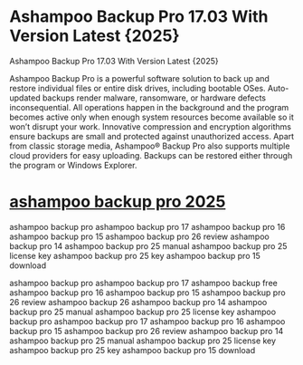# Ashampoo Backup Pro 17.03 With Version Latest {2025}

Ashampoo Backup Pro 17.03 With Version Latest {2025}

Ashampoo Backup Pro is a powerful software solution to back up and restore individual files or entire disk drives, including bootable OSes. Auto-updated backups render malware, ransomware, or hardware defects inconsequential. All operations happen in the background and the program becomes active only when enough system resources become available so it won’t disrupt your work. Innovative compression and encryption algorithms ensure backups are small and protected against unauthorized access. Apart from classic storage media, Ashampoo® Backup Pro also supports multiple cloud providers for easy uploading. Backups can be restored either through the program or Windows Explorer.

# [ashampoo backup pro 2025](https://techblinks.site/ashampoo-backup-pro/)


ashampoo backup pro
ashampoo backup pro 17
ashampoo backup pro 16
ashampoo backup pro 15
ashampoo backup pro 26 review
ashampoo backup pro 14
ashampoo backup pro 25 manual
ashampoo backup pro 25 license key
ashampoo backup pro 25 key
ashampoo backup pro 15 download 

ashampoo backup pro
ashampoo backup pro 17
ashampoo backup free
ashampoo backup pro 16
ashampoo backup pro 15
ashampoo backup pro 26 review
ashampoo backup 26
ashampoo backup pro 14
ashampoo backup pro 25 manual
ashampoo backup pro 25 license key
ashampoo backup pro
ashampoo backup pro 17
ashampoo backup pro 16
ashampoo backup pro 15
ashampoo backup pro 26 review
ashampoo backup pro 14
ashampoo backup pro 25 manual
ashampoo backup pro 25 license key
ashampoo backup pro 25 key
ashampoo backup pro 15 download
